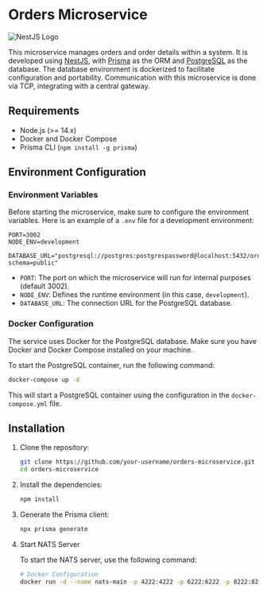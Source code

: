 # Orders Microservice

![NestJS Logo](https://nestjs.com/img/logo_text.svg)

This microservice manages orders and order details within a system. It is developed using [NestJS](https://nestjs.com/), with [Prisma](https://www.prisma.io/) as the ORM and [PostgreSQL](https://www.postgresql.org/) as the database. The database environment is dockerized to facilitate configuration and portability. Communication with this microservice is done via TCP, integrating with a central gateway.

## Requirements

- Node.js (>= 14.x)
- Docker and Docker Compose
- Prisma CLI (`npm install -g prisma`)

## Environment Configuration

### Environment Variables

Before starting the microservice, make sure to configure the environment variables. Here is an example of a `.env` file for a development environment:

```env
PORT=3002
NODE_ENV=development

DATABASE_URL="postgresql://postgres:postgrespassword@localhost:5432/orders?schema=public"
```

- `PORT`: The port on which the microservice will run for internal purposes (default 3002).
- `NODE_ENV`: Defines the runtime environment (in this case, `development`).
- `DATABASE_URL`: The connection URL for the PostgreSQL database.

### Docker Configuration

The service uses Docker for the PostgreSQL database. Make sure you have Docker and Docker Compose installed on your machine.

To start the PostgreSQL container, run the following command:

```bash
docker-compose up -d
```

This will start a PostgreSQL container using the configuration in the `docker-compose.yml` file.

## Installation

1. Clone the repository:

    ```bash
    git clone https://github.com/your-username/orders-microservice.git
    cd orders-microservice
    ```

2. Install the dependencies:

    ```bash
    npm install
    ```

3. Generate the Prisma client:

    ```bash
    npx prisma generate
    ```
3. Start NATS Server

    To start the NATS server, use the following command:

    ```bash
    # Docker Configuration
    docker run -d --name nats-main -p 4222:4222 -p 6222:6222 -p 8222:8222 nats
    ```
